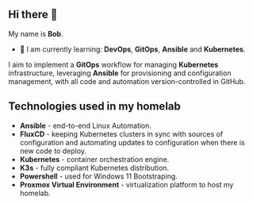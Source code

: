 ## Hi there 👋

My name is **Bob**.

- 🌱 I am currently learning: **DevOps**, **GitOps**, **Ansible** and **Kubernetes**.

I aim to implement a **GitOps** workflow for managing **Kubernetes** infrastructure, leveraging **Ansible** for provisioning and configuration management, with all code and automation version-controlled in GitHub.

## Technologies used in my homelab

- **Ansible** - end-to-end Linux Automation.
- **FluxCD** - keeping Kubernetes clusters in sync with sources of configuration and automating updates to configuration when there is new code to deploy.
- **Kubernetes** - container orchestration engine.
- **K3s** - fully compliant Kubernetes distribution.
- **Powershell** - used for Windows 11 Bootstraping.
- **Proxmox Virtual Environment** - virtualization platform to host my homelab.

<!--
**rtdevx/rtdevx** is a ✨ _special_ ✨ repository because its `README.md` (this file) appears on your GitHub profile.

Here are some ideas to get you started:

- 🔭 I’m currently working on ...
- 🌱 I’m currently learning ...
- 👯 I’m looking to collaborate on ...
- 🤔 I’m looking for help with ...
- 💬 Ask me about ...
- 📫 How to reach me: ...
- 😄 Pronouns: ...
- ⚡ Fun fact: ...
-->
